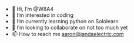 - 👋 Hi, I’m @W8A4
- 👀 I’m interested in coding 
- 🌱 I’m currently learning python on Sololearn 
- 💞️ I’m looking to collaborate on not too much yet
- 📫 How to reach me aaron@jandaelectric.com

<!---
W8A4/W8A4 is a ✨ special ✨ repository because its `README.md` (this file) appears on your GitHub profile.
You can click the Preview link to take a look at your changes.
--->
